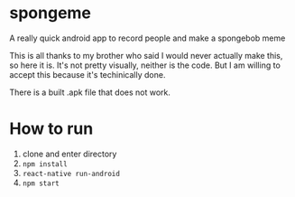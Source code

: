 # spongeme
A really quick android app to record people and make a spongebob meme


This is all thanks to my brother who said I would never actually make this, 
so here it is. It's not pretty visually, neither is the code. But I am willing to accept this because it's techinically done.


There is a built .apk file that does not work.

# How to run
  1. clone and enter directory
  2. `npm install`
  3. `react-native run-android`
  4. `npm start`
